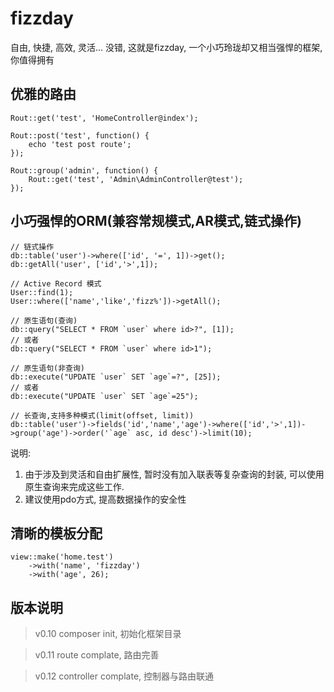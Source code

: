 # fizzday
自由, 快捷, 高效, 灵活... 没错, 这就是fizzday, 一个小巧玲珑却又相当强悍的框架, 你值得拥有
## 优雅的路由
```
Rout::get('test', 'HomeController@index');

Rout::post('test', function() {
    echo 'test post route';
});

Rout::group('admin', function() {
    Rout::get('test', 'Admin\AdminController@test');
});
```

## 小巧强悍的ORM(兼容常规模式,AR模式,链式操作)
```
// 链式操作
db::table('user')->where(['id', '=', 1])->get();
db::getAll('user', ['id','>',1]);

// Active Record 模式
User::find(1);
User::where(['name','like','fizz%'])->getAll();

// 原生语句(查询)
db::query("SELECT * FROM `user` where id>?", [1]);
// 或者
db::query("SELECT * FROM `user` where id>1");

// 原生语句(非查询)
db::execute("UPDATE `user` SET `age`=?", [25]);
// 或者
db::execute("UPDATE `user` SET `age`=25");

// 长查询,支持多种模式(limit(offset, limit))
db::table('user')->fields('id','name','age')->where(['id','>',1])->group('age')->order('`age` asc, id desc')->limit(10);
```
说明:
1. 由于涉及到灵活和自由扩展性, 暂时没有加入联表等复杂查询的封装, 可以使用原生查询来完成这些工作.
2. 建议使用pdo方式, 提高数据操作的安全性

## 清晰的模板分配
```
view::make('home.test')
    ->with('name', 'fizzday')
    ->with('age', 26);
```

## 版本说明
> v0.10
composer init, 初始化框架目录


> v0.11
route complate, 路由完善


> v0.12
controller complate, 控制器与路由联通

